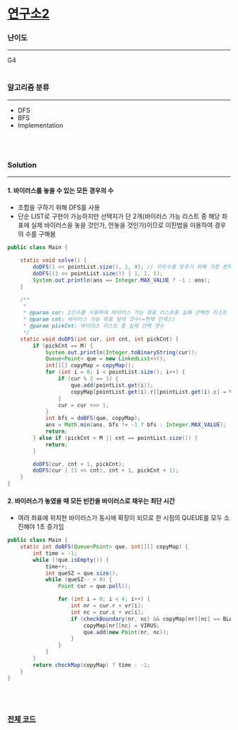 # [연구소2](https://www.acmicpc.net/problem/17141)

### 난이도

***
G4
<br><br>

### 알고리즘 분류

***

* DFS
* BFS
* Implementation

<br><br>

### Solution

***

#### 1. 바이러스를 놓을 수 있는 모든 경우의 수

* 조합을 구하기 위해 DFS를 사용
* 단순 LIST로 구현이 가능하지만 선택지가 단 2개(바이러스 가능 리스트 중 해당 좌표에 실제 바이러스을 놓을 것인가, 안놓을 것인가)이므로 이진법을 이용하여 경우의 수를 구해봄

```java
public class Main {

    static void solve() {
        doDFS(1 << pointList.size(), 1, 0); // 자릿수를 맞추기 위해 가장 왼쪽에 1을 위치하고 바이러스 갯수만큼 2진수 자릿수를 채움
        doDFS((1 << pointList.size()) | 1, 1, 1);
        System.out.println(ans == Integer.MAX_VALUE ? -1 : ans);
    }

    /**
     *
     * @param cur: 2진수를 사용하여 바이러스 가능 좌표 리스트중 실제 선택한 리스트
     * @param cnt: 바이러스 가능 좌표 탐색 갯수(=현재 인덱스)
     * @param pickCnt: 바이러스 리스트 중 실제 선택 갯수
     */
    static void doDFS(int cur, int cnt, int pickCnt) {
        if (pickCnt == M) {
            System.out.println(Integer.toBinaryString(cur));
            Queue<Point> que = new LinkedList<>();
            int[][] copyMap = copyMap();
            for (int i = 0; i < pointList.size(); i++) {
                if (cur % 2 == 1) {
                    que.add(pointList.get(i));
                    copyMap[pointList.get(i).r][pointList.get(i).c] = VIRUS;
                }
                cur = cur >>> 1;
            }
            int bfs = doBFS(que, copyMap);
            ans = Math.min(ans, bfs != -1 ? bfs : Integer.MAX_VALUE);
            return;
        } else if (pickCnt > M || cnt == pointList.size()) {
            return;
        }

        doDFS(cur, cnt + 1, pickCnt);
        doDFS(cur | (1 << cnt), cnt + 1, pickCnt + 1);
    }
}
```

#### 2. 바이러스가 놓였을 때 모든 빈칸을 바이러스로 채우는 최단 시간

* 여려 좌표에 위치한 바이러스가 동시에 확장이 되므로 한 시점의 QUEUE를 모두 소진해야 1초 증가임

```java
public class Main {
    static int doBFS(Queue<Point> que, int[][] copyMap) {
        int time = -1;
        while (!que.isEmpty()) {
            time++;
            int queSZ = que.size();
            while (queSZ-- > 0) {
                Point cur = que.poll();

                for (int i = 0; i < 4; i++) {
                    int nr = cur.r + vr[i];
                    int nc = cur.c + vc[i];
                    if (checkBoundary(nr, nc) && copyMap[nr][nc] == BLANK) {
                        copyMap[nr][nc] = VIRUS;
                        que.add(new Point(nr, nc));
                    }
                }
            }
        }
        return checkMap(copyMap) ? time : -1;
    }
}
```

<br><br>

### [전체 코드](https://github.com/Jungmin-Seo0527/CodingTest/blob/main/src/BOJ17141_연구소2.java)
